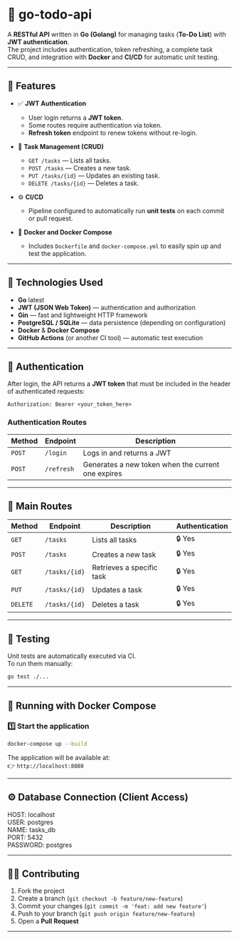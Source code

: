 # 🧩 go-todo-api

A **RESTful API** written in **Go (Golang)** for managing tasks (**To-Do List**) with **JWT authentication**.  
The project includes authentication, token refreshing, a complete task CRUD, and integration with **Docker** and **CI/CD** for automatic unit testing.

---

## 🚀 Features

- ✅ **JWT Authentication**
  - User login returns a **JWT token**.
  - Some routes require authentication via token.
  - **Refresh token** endpoint to renew tokens without re-login.
  
- 📝 **Task Management (CRUD)**
  - `GET /tasks` — Lists all tasks.
  - `POST /tasks` — Creates a new task.
  - `PUT /tasks/{id}` — Updates an existing task.
  - `DELETE /tasks/{id}` — Deletes a task.

- ⚙️ **CI/CD**
  - Pipeline configured to automatically run **unit tests** on each commit or pull request.

- 🐳 **Docker and Docker Compose**
  - Includes `Dockerfile` and `docker-compose.yml` to easily spin up and test the application.

---

## 🧠 Technologies Used

- **Go** latest
- **JWT (JSON Web Token)** — authentication and authorization
- **Gin** — fast and lightweight HTTP framework
- **PostgreSQL / SQLite** — data persistence (depending on configuration)
- **Docker** & **Docker Compose**
- **GitHub Actions** (or another CI tool) — automatic test execution

---

## 🔑 Authentication

After login, the API returns a **JWT token** that must be included in the header of authenticated requests:

```http
Authorization: Bearer <your_token_here>
```

### Authentication Routes

| Method | Endpoint         | Description |
|--------|------------------|--------------|
| `POST` | `/login`         | Logs in and returns a JWT |
| `POST` | `/refresh`       | Generates a new token when the current one expires |

---

## 🧰 Main Routes

| Method | Endpoint      | Description | Authentication |
|--------|----------------|--------------|----------------|
| `GET`    | `/tasks`          | Lists all tasks | 🔒 Yes |
| `POST`   | `/tasks`          | Creates a new task | 🔒 Yes |
| `GET`    | `/tasks/{id}`     | Retrieves a specific task | 🔒 Yes |
| `PUT`    | `/tasks/{id}`     | Updates a task | 🔒 Yes |
| `DELETE` | `/tasks/{id}`     | Deletes a task | 🔒 Yes |

---

## 🧪 Testing

Unit tests are automatically executed via CI.  
To run them manually:

```bash
go test ./...
```

---

## 🐳 Running with Docker Compose

### 1️⃣ Start the application

```bash
docker-compose up --build
```

The application will be available at:  
👉 `http://localhost:8080`

---

## ⚙️ Database Connection (Client Access)

HOST: localhost  
USER: postgres  
NAME: tasks_db  
PORT: 5432  
PASSWORD: postgres

---

## 🧑‍💻 Contributing

1. Fork the project  
2. Create a branch (`git checkout -b feature/new-feature`)  
3. Commit your changes (`git commit -m 'feat: add new feature'`)  
4. Push to your branch (`git push origin feature/new-feature`)  
5. Open a **Pull Request**

---
